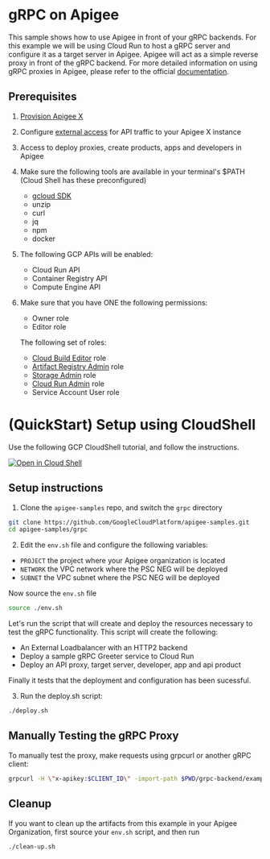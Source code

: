 # gRPC on Apigee
This sample shows how to use Apigee in front of your gRPC backends.
For this example we will be using Cloud Run to host a gRPC server and configure it as a target server in Apigee. Apigee will act as a simple reverse proxy in front of the gRPC backend. For more detailed information on using gRPC proxies in Apigee, please refer to the official [documentation](https://cloud.google.com/apigee/docs/api-platform/fundamentals/build-simple-api-proxy#creating-grpc-api-proxies).

## Prerequisites
1. [Provision Apigee X](https://cloud.google.com/apigee/docs/api-platform/get-started/provisioning-intro)
2. Configure [external access](https://cloud.google.com/apigee/docs/api-platform/get-started/configure-routing#external-access) for API traffic to your Apigee X instance
3. Access to deploy proxies, create products, apps and developers in Apigee
4. Make sure the following tools are available in your terminal's $PATH (Cloud Shell has these preconfigured)
    * [gcloud SDK](https://cloud.google.com/sdk/docs/install)
    * unzip
    * curl
    * jq
    * npm
    * docker

5. The following GCP APIs will be enabled:
    * Cloud Run API
    * Container Registry API
    * Compute Engine API

6. Make sure that you have ONE the following permissions:
    * Owner role
    * Editor role

    The following set of roles:

    * [Cloud Build Editor](https://cloud.google.com/build/docs/iam-roles-permissions) role
    * [Artifact Registry Admin](https://cloud.google.com/iam/docs/understanding-roles#artifactregistry.repoAdmin) role
    * [Storage Admin](https://cloud.google.com/storage/docs/access-control/iam-roles) role
    * [Cloud Run Admin](https://cloud.google.com/build/docs/deploying-builds/deploy-cloud-run#fully-managed) role
    * Service Account User role



# (QuickStart) Setup using CloudShell

Use the following GCP CloudShell tutorial, and follow the instructions.

[![Open in Cloud Shell](https://gstatic.com/cloudssh/images/open-btn.png)](https://ssh.cloud.google.com/cloudshell/open?cloudshell_git_repo=https://github.com/GoogleCloudPlatform/apigee-samples&cloudshell_git_branch=main&cloudshell_workspace=.&cloudshell_tutorial=grpc/docs/cloudshell-tutorial.md)

## Setup instructions
1. Clone the `apigee-samples` repo, and switch the `grpc` directory

```bash
git clone https://github.com/GoogleCloudPlatform/apigee-samples.git
cd apigee-samples/grpc
```

2. Edit the `env.sh` file and configure the following variables:

* `PROJECT` the project where your Apigee organization is located
* `NETWORK` the VPC network where the PSC NEG will be deployed
* `SUBNET` the VPC subnet where the PSC NEG will be deployed

Now source the `env.sh` file

```bash
source ./env.sh
```

Let's run the script that will create and deploy the resources necessary to test the gRPC functionality. This script will create the following:

* An External Loadbalancer with an HTTP2 backend
* Deploy a sample gRPC Greeter service to Cloud Run
* Deploy an API proxy, target server, developer, app and api product 

 Finally it tests that the deployment and configuration has been sucessful.

3. Run the deploy.sh script:

```sh
./deploy.sh
```

## Manually Testing the gRPC Proxy
To manually test the proxy, make requests using grpcurl or another gRPC client:

```sh
grpcurl -H \"x-apikey:$CLIENT_ID\" -import-path $PWD/grpc-backend/examples/protos -proto helloworld.proto -d '{\"name\":\"Guest\"}' <YOUR_APIGEE_GRPC_HOSTNAME>:443 helloworld.Greeter/SayHello"
```

## Cleanup
If you want to clean up the artifacts from this example in your Apigee Organization, first source your `env.sh` script, and then run

```bash
./clean-up.sh
```